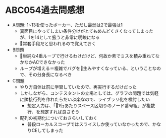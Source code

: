 # ABC054過去問感想

- A問題: 1~13を使ったポーカー、ただし最弱は2で最強は1
    - 真面目にやってしまい条件分けがとてもめんどくさくなってしまったが、1を14として扱うと非常に明瞭になる
    - 常套手段だと思われるので覚えておく
- B問題
    - 単純な4重ループで行けるわけだけど、何故か素でミスを積み重ねてなかなかACできなかった
    - ループが増える＝複雑でバグを生みやすくなっている、ということなので、その分身長になるべき
- C問題
    - やり方自体は前に学習していたので、再実行するだけだった
    - しかしながら、コンテスタントの立場としては、グラフの問題では気軽に隣接行列を作れたらだいぶ楽なので、ライブラリ化を検討したい
        - 想定入力は、「1行あたりスペース区切りのノード番号組」が複数行、を想定すれば良さそう
    - 配列の初期化についておさらいしておく
        - 普段ローカルスコープではスライスしか使っていなかったので、かなりCEしてしまった
